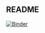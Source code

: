 ## README

[![Binder](https://mybinder.org/badge_logo.svg)](https://mybinder.org/v2/gh/afunktamu/NASA_DPR_Mentorship_2022.git/HEAD?labpath=Amazon_rainfall_example)
